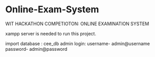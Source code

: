 # Online-Exam-System

WIT HACKATHON COMPETIOTON: ONLINE EXAMINATION SYSTEM
 
   xampp server is needed to run this project.
   
   import database : cee_db
   admin login:
   username- admin@username
   password- admin@password
   
   
   
